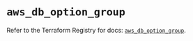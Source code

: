 # `aws_db_option_group`

Refer to the Terraform Registry for docs: [`aws_db_option_group`](https://registry.terraform.io/providers/hashicorp/aws/6.8.0/docs/resources/db_option_group).

